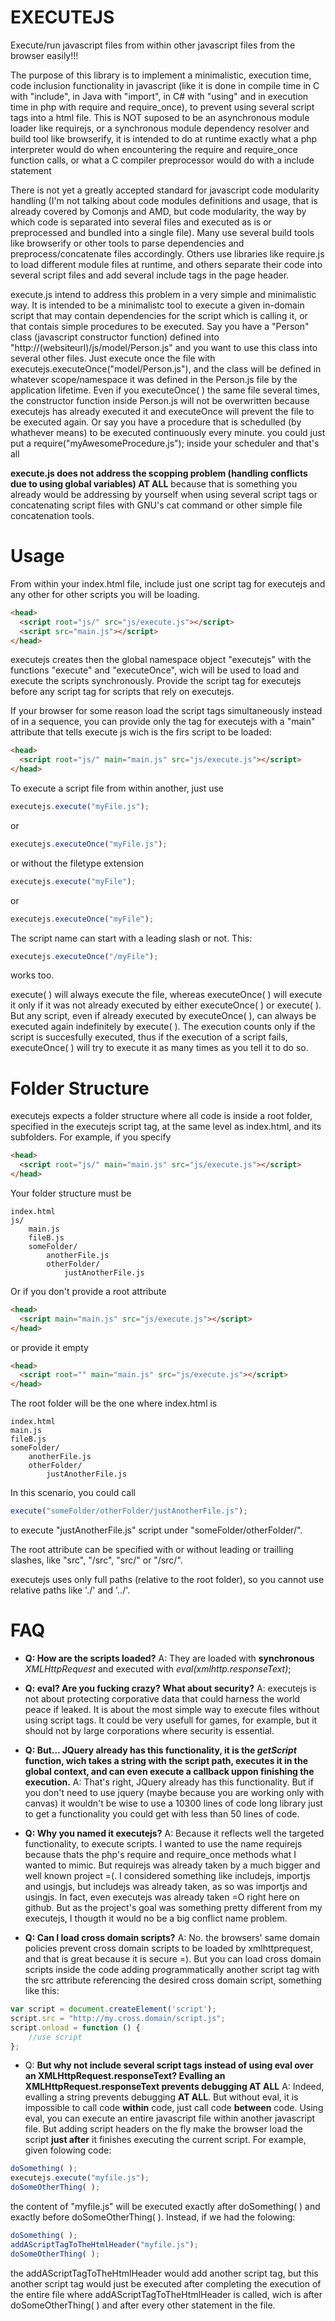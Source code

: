 EXECUTEJS
=========

Execute/run javascript files from within other javascript files from the browser easily!!!

The purpose of this library is to implement a minimalistic, execution time, code inclusion functionality in javascript (like it is done in compile time in C with "include", in Java with "import", in C# with "using" and in execution time in php with require and require_once), to prevent using several script tags into a html file. This is NOT suposed to be an asynchronous module loader like requirejs, or a synchronous module dependency resolver and build tool like browserify, it is intended to do at runtime exactly what a php interpreter would do when encountering the require and require_once function calls, or what a C compiler preprocessor would do with a include statement

There is not yet a greatly accepted standard for javascript code modularity handling (I'm not talking about code modules definitions and usage, that is already covered by Comonjs and AMD, but code modularity, the way by which code is separated into several files and executed as is or preprocessed and bundled into a single file). Many use several build tools like browserify or other tools to parse dependencies and preprocess/concatenate files accordingly. Others use libraries like require.js to load different module files at runtime, and others separate their code into several script files and add several include tags in the page header.

execute.js intend to address this problem in a very simple and minimalistic way. It is intended to be a minimalistc tool to execute a given in-domain script that may contain dependencies for the script which is calling it, or that contais simple procedures to be executed. Say you have a "Person" class (javascript constructor function) defined into "http://(websiteurl)/js/model/Person.js" and you want to use this class into several other files. Just execute once the file with executejs.executeOnce("model/Person.js"), and the class will be defined in whatever scope/namespace it was defined in the Person.js file by the application lifetime. Even if you executeOnce( ) the same file several times, the constructor function inside Person.js will not be overwritten because executejs has already executed it and executeOnce will prevent the file to be executed again. Or say you have a procedure that is schedulled (by whathever means) to be executed continuously every minute. you could just put a require("myAwesomeProcedure.js"); inside your scheduler and that's all

**execute.js does not address the scopping problem (handling conflicts due to using global variables) AT ALL** because that is something you already would be addressing by yourself when using several script tags or concatenating script files with GNU's cat command or other simple file concatenation tools.

Usage
=========
From within your index.html file, include just one script tag for executejs and any other for other scripts you will be loading.
```html
<head>
  <script root="js/" src="js/execute.js"></script>
  <script src="main.js"></script>
</head>
```
executejs creates then the global namespace object "executejs" with the functions "execute" and "executeOnce", wich will be used to load and execute the scripts synchronously. Provide the script tag for executejs before any script tag for scripts that rely on executejs.

If your browser for some reason load the script tags simultaneously instead of in a sequence, you can provide only the tag for executejs with a "main" attribute that tells execute js wich is the firs script to be loaded:
```html
<head>
  <script root="js/" main="main.js" src="js/execute.js"></script>
</head>
```

To execute a script file from within another, just use

```javascript
executejs.execute("myFile.js");
```
or
```javascript
executejs.executeOnce("myFile.js");
```

or without the filetype extension 
```javascript
executejs.execute("myFile");
```
or
```javascript
executejs.executeOnce("myFile");
```
The script name can start with a leading slash or not. This:
```javascript
executejs.executeOnce("/myFile");
```
works too.

execute( ) will always execute the file, whereas executeOnce( ) will execute it only if it was not already executed by either executeOnce( ) or execute( ). But any script, even if already executed by executeOnce( ), can always be executed again indefinitely by execute( ). The execution counts only if the script is succesfully executed, thus if the execution of a script fails, executeOnce( ) will try to execute it as many times as you tell it to do so.

Folder Structure
=========

executejs expects a folder structure where all code is inside a root folder, specified in the executejs script tag, at the same level as index.html, and its subfolders. For example, if you specify
```html
<head>
  <script root="js/" main="main.js" src="js/execute.js"></script>
</head>
```
Your folder structure must be
```
index.html
js/
	main.js
	fileB.js
	someFolder/
		anotherFile.js
		otherFolder/
			justAnotherFile.js
```
Or if you don't provide a root attribute
```html
<head>
  <script main="main.js" src="js/execute.js"></script>
</head>
```
or provide it empty
```html
<head>
  <script root="" main="main.js" src="js/execute.js"></script>
</head>
```
The root folder will be the one where index.html is
```
index.html
main.js
fileB.js
someFolder/
	anotherFile.js
	otherFolder/
		justAnotherFile.js
```

In this scenario, you could call
```javascript
execute("someFolder/otherFolder/justAnotherFile.js");
```
to execute "justAnotherFile.js" script under "someFolder/otherFolder/".

The root attribute can be specified with or without leading or trailling slashes, like "src", "/src", "src/" or "/src/".

executejs uses only full paths (relative to the root folder), so you cannot use relative paths like './' and '../'.

FAQ
=========

* **Q: How are the scripts loaded?**
A: They are loaded with **synchronous** *XMLHttpRequest* and executed with *eval(xmlhttp.responseText)*;

* **Q: eval? Are you fucking crazy? What about security?**
A: executejs is not about protecting corporative data that could harness the world peace if leaked. It is about the most simple way to execute files without using script tags. It could be very usefull for games, for example, but it should not by large corporations where security is essential.

* **Q: But... JQuery already has this functionality, it is the *getScript* function, wich takes a string with the script path, executes it in the global context, and can even execute a callback uppon finishing the execution.**
A: That's right, JQuery already has this functionality. But if you don't need to use jquery (maybe because you are working only with canvas) it wouldn't be wise to use a 10300 lines of code long library just to get a functionality you could get with less than 50 lines of code.

* **Q: Why you named it executejs?**
A: Because it reflects well the targeted functionality, to execute scripts. I wanted to use the name requirejs because thats the php's require and require_once methods what I wanted to mimic. But requirejs was already taken by a much bigger and well known project =(. I considered something like includejs, importjs and usingjs, but includejs was already taken, as so was importjs and usingjs. In fact, even executejs was already taken =O right here on github. But as the project's goal was something pretty different from my executejs, I thougth it would no be a big conflict name problem.

* **Q: Can I load cross domain scripts?**
A: No. the browsers' same domain policies prevent cross domain scripts to be loaded by xmlhttprequest, and that is great because it is secure =). But you can load cross domain scripts inside the code adding programmatically another script tag with the src attribute referencing the desired cross domain script, something like this:
```javascript
var script = document.createElement('script');
script.src = "http://my.cross.domain/script.js";
script.onload = function () {
    //use script
};
```
* Q: **But why not include several script tags instead of using eval over an XMLHttpRequest.responseText? Evalling an XMLHttpRequest.responseText prevents debugging AT ALL**
A: Indeed, evalling a string prevents debugging **AT ALL**. But without eval, it is impossible to call code **within** code, just call code **between** code. Using eval, you can execute an entire javascript file within another javascript file. But adding script headers on the fly make the browser load the script **just after** it finishes executing the current script. For example, given folowing code:
```javascript
doSomething( );
executejs.execute("myfile.js");
doSomeOtherThing( );
```
the content of "myfile.js" will be executed exactly after doSomething( ) and exactly before doSomeOtherThing( ). Instead, if we had the folowing:
```javascript
doSomething( );
addAScriptTagToTheHtmlHeader("myfile.js");
doSomeOtherThing( );
```
the addAScriptTagToTheHtmlHeader would add another script tag, but this another script tag would just be executed after completing the execution of the entire file where addAScriptTagToTheHtmlHeader is called, wich is after doSomeOtherThing( ) and after every other statement in the file.
